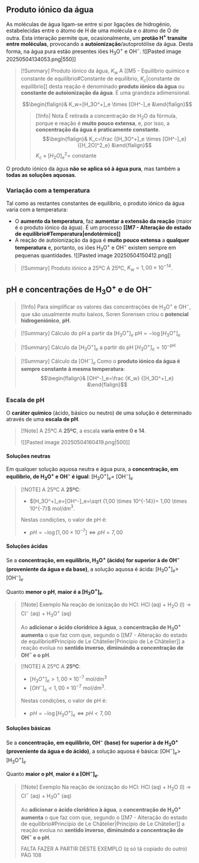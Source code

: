 ## Produto iónico da água
As moléculas de água ligam-se entre si por ligações de hidrogénio, estabelecidas entre o átomo de H de uma molécula e o átomo de O de outra. Esta interação permite que, ocasionalmente, um **protão H$^+$ transite entre moléculas**, provocando a **autoionização**/autoprotólise da água. Desta forma, na água pura estão presentes iões H$_3$O$^+$ e OH$^-$.
![[Pasted image 20250504134053.png|550]]

> [!Summary] Produto iónico da água, $K_w$
> A [[M5 - Equilíbrio químico e constante de equilíbrio#Constante de equilíbrio, $K_c$|constante de equilíbrio]] desta reação é denominado **produto iónico da água** ou **constante de autoionização da água**.
> É uma grandeza adimensional.
> 
>$$\begin{flalign}& K_w=[H_3O^+]_e \times [OH^-]_e &\end{flalign}$$
>
>>[!Info] Nota
>>É retirada a concentração de H$_2$O da fórmula, porque e reação é **muito pouco extensa**, e, por isso, a **concentração da água é praticamente constante**.
>>$$\begin{flalign}& K_c=\frac {[H_3O^+]_e \times [OH^-]_e} {[H_2O]^2_e} &\end{flalign}$$
>>$K_c \times [H_2O]^2_e=$ constante

O produto iónico da água **não se aplica só à água pura**, mas também a **todas as soluções aquosas**.
### Variação com a temperatura
Tal como as restantes constantes de equilíbrio, o produto iónico da água varia com a temperatura:
- O **aumento da temperatura**, faz **aumentar a extensão da reação** (maior é o produto iónico da água). É um processo **[[M7 - Alteração do estado de equilíbrio#Temperatura|endotérmico]]**
- A reação de autoionização da água é **muito pouco extensa** a **qualquer temperatura** e, portanto, os iões H$_3$O$^+$ e OH$^-$ existem sempre em pequenas quantidades.
![[Pasted image 20250504150412.png]]

> [!Summary] Produto iónico a 25ºC
> A 25ºC, $K_w=1,00 \times 10^{-14}$.

## pH e concentrações de H$_3$O$^+$ e de OH$^-$
>[!Info]
>Para simplificar os valores das concentrações de H$_3$O$^+$ e OH$^-$, que são usualmente muito baixos, Soren Sorensen criou o **potencial hidrogeniónico**, **pH**.

>[!Summary] Cálculo do pH a partir da [H$_3$O$^+$]$_e$
>$\text{pH}=-\log[H_3O^+]_e$

>[!Summary] Cálculo da [H$_3$O$^+$]$_e$ a partir do pH
>$[H_3O^+]_e=10^{-\text{pH}}$

> [!Summary] Cálculo da [OH$^-$]$_e$
> Como o **produto iónico da água é sempre constante à mesma temperatura**:
> $$\begin{flalign}& [OH^-]_e=\frac {K_w} {[H_3O^+]_e} &\end{flalign}$$

### Escala de pH
O **caráter químico** (ácido, básico ou neutro) de uma solução é determinado através de uma **escala de pH**.

> [!Note] A 25ºC
> A **25ºC**, a escala **varia entre 0 e 14**.
> 
> ![[Pasted image 20250504160419.png|500]]

#### Soluções neutras
Em qualquer solução aquosa neutra e água pura, a **concentração, em equilíbrio, de H$_3$O$^+$ e OH$^-$ é igual**:
\[H$_3$O$^+$]$_e=$ \[OH$^-$]$_e$

> [!NOTE] A 25ºC
> A **25ºC**:
> - $[H_3O^+]_e=[OH^-]_e=\sqrt {1,00 \times 10^{-14}}= 1,00 \times 10^{-7}$ mol/dm$^3$.
> 
> Nestas condições, o valor de pH é:
> - $pH=-\log[1,00\times 10^{-7}] \iff pH= 7,00$

#### Soluções ácidas
Se a **concentração, em equilíbrio, H$_3$O$^+$ (ácido) for superior à de OH$^-$ (proveniente da água e da base)**, a solução aquosa é ácida:
\[H$_3$O$^+$]$_e>$ \[OH$^-$]$_e$

Quanto **menor o pH**, **maior é a \[H$_3$O$^+$]$_e$**.

>[!Note] Exemplo
>Na reação de ionização do HCl:
>HCl (aq) + H$_2$O (l) $\longrightarrow$ Cl$^-$ (aq) + H$_3$O$^+$ (aq)
>
>Ao **adicionar o ácido clorídrico à água**, a **concentração de H$_3$O$^+$ aumenta** o que faz com que, segundo o [[M7 - Alteração do estado de equilíbrio#Princípio de Le Châtelier|Princípio de Le Châtelier]] a reação evolua no **sentido inverso**, **diminuindo a concentração de OH$^-$ e o pH**.

> [!NOTE] A 25ºC
> A **25ºC**:
> - $[H_3O^+]_e > 1,00 \times 10^{-7}$ mol/dm$^3$
> - $[OH^-]_e < 1,00 \times 10^{-7}$ mol/dm$^3$.
> 
> Nestas condições, o valor de pH é:
> - $pH=-\log[H_3O^+]_e \iff pH < 7,00$
#### Soluções básicas
Se a **concentração, em equilíbrio, OH$^-$ (base) for superior à de H$_3$O$^+$ (proveniente da água e do ácido)**, a solução aquosa é básica:
\[OH$^-$]$_e$>\[H$_3$O$^+$]$_e$ 

Quanto **maior o pH**, **maior é a \[OH$^-$]$_e$**.

>[!Note] Exemplo
>Na reação de ionização do HCl:
>HCl (aq) + H$_2$O (l) $\longrightarrow$ Cl$^-$ (aq) + H$_3$O$^+$ (aq)
>
>Ao **adicionar o ácido clorídrico à água**, a **concentração de H$_3$O$^+$ aumenta** o que faz com que, segundo o [[M7 - Alteração do estado de equilíbrio#Princípio de Le Châtelier|Princípio de Le Châtelier]] a reação evolua no **sentido inverso**, **diminuindo a concentração de OH$^-$ e o pH**.
>
>FALTA FAZER A PARTIR DESTE EXEMPLO (q só tá copiado do outro) PÁG 108

